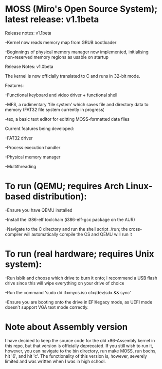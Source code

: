# MOSS (Miro's Open Source System); latest release: v1.1beta

Release notes: v1.1beta

-Kernel now reads memory map from GRUB bootloader

-Beginnings of physical memory manager now implemented, initialising non-reserved memory regions as usable on startup


Release Notes: v1.0beta

The kernel is now officially translated to C and runs in 32-bit mode.

Features:

-Functional keyboard and video driver + functional shell

-MFS, a rudimentary 'file system' which saves file and directory data to memory (FAT32 file system currently in progress)

-tex, a basic text editor for editting MOSS-formatted data files

Current features being developed:

-FAT32 driver

-Process execution handler

-Physical memory manager

-Multithreading

# To run (QEMU; requires Arch Linux-based distribution):

-Ensure you have QEMU installed

-Install the i386-elf toolchain (i386-elf-gcc package on the AUR)

-Navigate to the C directory and run the shell script ./run; the cross-compiler will automatically compile the OS and QEMU will run it

# To run (real hardware; requires Unix system):

-Run lsblk and choose which drive to burn it onto; I recommend a USB flash drive since this will wipe everything on your drive of choice

-Run the command 'sudo dd if=myos.iso of=/dev/sdx && sync'

-Ensure you are booting onto the drive in EFI/legacy mode, as UEFI mode doesn't support VGA text mode correctly.

# Note about Assembly version

I have decided to keep the source code for the old x86-Assembly kernel in this repo, but that version is officially deprecated.
If you still wish to run it, however, you can navigate to the bin directory, run make MOSS, run bochs, hit '6', and hit 'c'. The
functionality of this version is, however, severely limited and was written when I was in high school.
